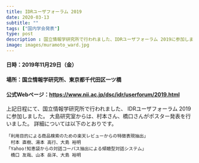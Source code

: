 ```yaml
---
title: IDRユーザフォーラム 2019
date: 2020-03-13
subtitle: ""
tags: ["国内学会発表"]
type: post
description : 国立情報学研究所で行われました、IDRユーザフォーラム 2019に参加しました。
image: images/muramoto_ward.jpg
---
```


<!--more-->

#### 日時：2019年11月29日（金）
#### 場所：国立情報学研究所、東京都千代田区一ツ橋

#### 公式Webページ：https://www.nii.ac.jp/dsc/idr/userforum/2019.html


上記日程にて、国立情報学研究所で行われました、
 IDRユーザフォーラム 2019に参加しました。
大島研究室からは、村本さん、橋口さんがポスター発表を行いました。
詳細については以下のとおりです。

```
「利用目的による商品検索のための楽天レビューからの特徴表現抽出」
　村本 直樹、湯本 高行、大島 裕明
「Yahoo!知恵袋からの対話コーパス抽出による傾聴型対話システム」
　橋口 友哉、山本 岳洋、大島 裕明
```
